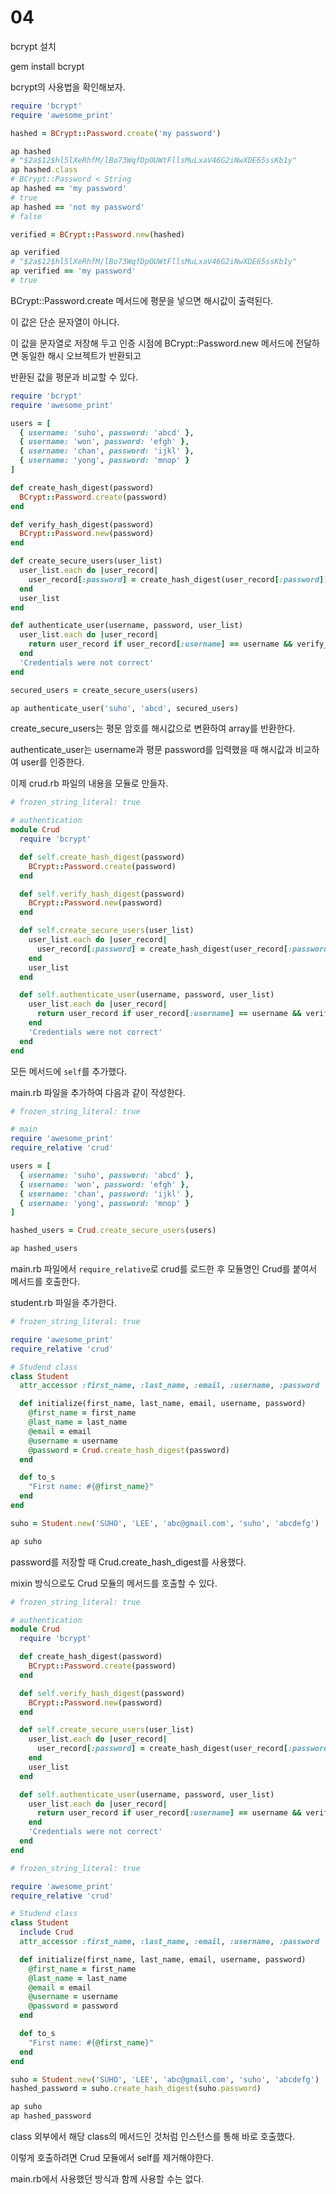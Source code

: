# 04

bcrypt 설치

gem install bcrypt

bcrypt의 사용법을 확인해보자.

```rb
require 'bcrypt'
require 'awesome_print'

hashed = BCrypt::Password.create('my password')

ap hashed
# "$2a$12$hl5lXeRhfM/lBo73WqfDpOUWtFllsMuLxaV46G2iNwXDE65ssKb1y"
ap hashed.class
# BCrypt::Password < String
ap hashed == 'my password'
# true
ap hashed == 'not my password'
# false

verified = BCrypt::Password.new(hashed)

ap verified
# "$2a$12$hl5lXeRhfM/lBo73WqfDpOUWtFllsMuLxaV46G2iNwXDE65ssKb1y"
ap verified == 'my password'
# true
```

BCrypt::Password.create 메서드에 평문을 넣으면 해시값이 출력된다.

이 값은 단순 문자열이 아니다.

이 값을 문자열로 저장해 두고 인증 시점에 BCrypt::Password.new 메서드에 전달하면 동일한 해시 오브젝트가 반환되고

반환된 값을 평문과 비교할 수 있다.

```rb
require 'bcrypt'
require 'awesome_print'

users = [
  { username: 'suho', password: 'abcd' },
  { username: 'won', password: 'efgh' },
  { username: 'chan', password: 'ijkl' },
  { username: 'yong', password: 'mnop' }
]

def create_hash_digest(password)
  BCrypt::Password.create(password)
end

def verify_hash_digest(password)
  BCrypt::Password.new(password)
end

def create_secure_users(user_list)
  user_list.each do |user_record|
    user_record[:password] = create_hash_digest(user_record[:password])
  end
  user_list
end

def authenticate_user(username, password, user_list)
  user_list.each do |user_record|
    return user_record if user_record[:username] == username && verify_hash_digest(user_record[:password]) == password
  end
  'Credentials were not correct'
end

secured_users = create_secure_users(users)

ap authenticate_user('suho', 'abcd', secured_users)
```

create_secure_users는 평문 암호를 해시값으로 변환하여 array를 반환한다.

authenticate_user는 username과 평문 password를 입력했을 때 해시값과 비교하여 user를 인증한다.

이제 crud.rb 파일의 내용을 모듈로 만들자.

```rb
# frozen_string_literal: true

# authentication
module Crud
  require 'bcrypt'

  def self.create_hash_digest(password)
    BCrypt::Password.create(password)
  end

  def self.verify_hash_digest(password)
    BCrypt::Password.new(password)
  end

  def self.create_secure_users(user_list)
    user_list.each do |user_record|
      user_record[:password] = create_hash_digest(user_record[:password])
    end
    user_list
  end

  def self.authenticate_user(username, password, user_list)
    user_list.each do |user_record|
      return user_record if user_record[:username] == username && verify_hash_digest(user_record[:password]) == password
    end
    'Credentials were not correct'
  end
end
```

모든 메서드에 `self`를 추가했다.

main.rb 파일을 추가하여 다음과 같이 작성한다.

```rb
# frozen_string_literal: true

# main
require 'awesome_print'
require_relative 'crud'

users = [
  { username: 'suho', password: 'abcd' },
  { username: 'won', password: 'efgh' },
  { username: 'chan', password: 'ijkl' },
  { username: 'yong', password: 'mnop' }
]

hashed_users = Crud.create_secure_users(users)

ap hashed_users
```

main.rb 파일에서 `require_relative`로 crud를 로드한 후 모듈명인 Crud를 붙여서 메서드를 호출한다.

student.rb 파일을 추가한다.

```rb
# frozen_string_literal: true

require 'awesome_print'
require_relative 'crud'

# Studend class
class Student
  attr_accessor :first_name, :last_name, :email, :username, :password

  def initialize(first_name, last_name, email, username, password)
    @first_name = first_name
    @last_name = last_name
    @email = email
    @username = username
    @password = Crud.create_hash_digest(password)
  end

  def to_s
    "First name: #{@first_name}"
  end
end

suho = Student.new('SUHO', 'LEE', 'abc@gmail.com', 'suho', 'abcdefg')

ap suho
```

password를 저장할 때 Crud.create_hash_digest를 사용했다.

mixin 방식으로도 Crud 모듈의 메서드를 호출할 수 있다.

```rb
# frozen_string_literal: true

# authentication
module Crud
  require 'bcrypt'

  def create_hash_digest(password)
    BCrypt::Password.create(password)
  end

  def self.verify_hash_digest(password)
    BCrypt::Password.new(password)
  end

  def self.create_secure_users(user_list)
    user_list.each do |user_record|
      user_record[:password] = create_hash_digest(user_record[:password])
    end
    user_list
  end

  def self.authenticate_user(username, password, user_list)
    user_list.each do |user_record|
      return user_record if user_record[:username] == username && verify_hash_digest(user_record[:password]) == password
    end
    'Credentials were not correct'
  end
end
```

```rb
# frozen_string_literal: true

require 'awesome_print'
require_relative 'crud'

# Studend class
class Student
  include Crud
  attr_accessor :first_name, :last_name, :email, :username, :password

  def initialize(first_name, last_name, email, username, password)
    @first_name = first_name
    @last_name = last_name
    @email = email
    @username = username
    @password = password
  end

  def to_s
    "First name: #{@first_name}"
  end
end

suho = Student.new('SUHO', 'LEE', 'abc@gmail.com', 'suho', 'abcdefg')
hashed_password = suho.create_hash_digest(suho.password)

ap suho
ap hashed_password
```

class 외부에서 해당 class의 메서드인 것처럼 인스턴스를 통해 바로 호출했다.

이렇게 호출하려면 Crud 모듈에서 self를 제거해야한다.

main.rb에서 사용했던 방식과 함께 사용할 수는 없다.
